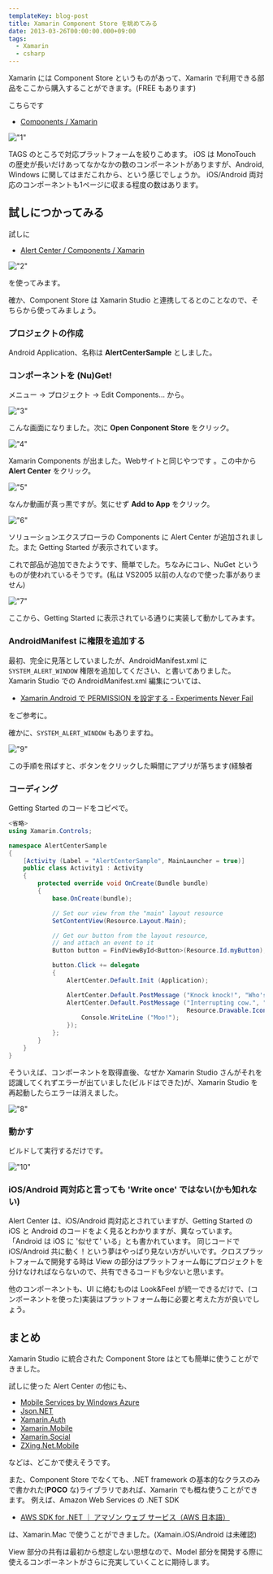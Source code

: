 ```yaml
---
templateKey: blog-post
title: Xamarin Component Store を眺めてみる
date: 2013-03-26T00:00:00.000+09:00
tags:
  - Xamarin
  - csharp
---
```

Xamarin には Component Store というものがあって、Xamarin で利用できる部品をここから購入することができます。(FREE もあります)
<!--more-->
こちらです

* [Components / Xamarin](http://components.xamarin.com/)

!["1"](https://blog.amay077.net/img/posts/walking_xamarin_components_1.png)

TAGS のところで対応プラットフォームを絞りこめます。
iOS は MonoTouch の歴史が長いだけあってなかなかの数のコンポーネントがありますが、Android, Windows に関してはまだこれから、という感じでしょうか。
iOS/Android 両対応のコンポーネントも1ページに収まる程度の数はあります。


## 試しにつかってみる
試しに

* [Alert Center / Components / Xamarin](http://components.xamarin.com/view/alert-center/)

!["2"](https://blog.amay077.net/img/posts/walking_xamarin_components_2.png)

を使ってみます。

確か、Component Store は Xamarin Studio と連携してるとのことなので、そちらから使ってみましょう。

### プロジェクトの作成

Android Application、名称は **AlertCenterSample** としました。

### コンポーネントを (Nu)Get!

メニュー → プロジェクト → Edit Components… から。

!["3"](https://blog.amay077.net/img/posts/walking_xamarin_components_3.png)

こんな画面になりました。次に **Open Conponent Store** をクリック。

!["4"](https://blog.amay077.net/img/posts/walking_xamarin_components_4.png)

Xamarin Components が出ました。Webサイトと同じやつです
。この中から **Alert Center** をクリック。

!["5"](https://blog.amay077.net/img/posts/walking_xamarin_components_5.png)

なんか動画が真っ黒ですが。気にせず **Add to App** をクリック。

!["6"](https://blog.amay077.net/img/posts/walking_xamarin_components_6.png)

ソリューションエクスプローラの Components に Alert Center が追加されました。また Getting Started が表示されています。

これで部品が追加できたようです、簡単でした。ちなみにコレ、NuGet というものが使われているそうです。(私は VS2005 以前の人なので使った事がありません)

!["7"](https://blog.amay077.net/img/posts/walking_xamarin_components_7.png)

ここから、Getting Started に表示されている通りに実装して動かしてみます。

### AndroidManifest に権限を追加する
最初、完全に見落としていましたが、AndroidManifest.xml に ``SYSTEM_ALERT_WINDOW`` 権限を追加してください、と書いてありました。
Xamarin Studio での AndroidManifest.xml 編集については、

* [Xamarin.Android で PERMISSION を設定する - Experiments Never Fail](http://amay077.github.com/blog/2013/03/02/xamarin-android-permission/)

をご参考に。

確かに、``SYSTEM_ALERT_WINDOW`` もありますね。

!["9"](https://blog.amay077.net/img/posts/walking_xamarin_components_9.png)

この手順を飛ばすと、ボタンをクリックした瞬間にアプリが落ちます(経験者

### コーディング

Getting Started のコードをコピペで。

```csharp MainActivity.cs
<省略>
using Xamarin.Controls;

namespace AlertCenterSample
{
    [Activity (Label = "AlertCenterSample", MainLauncher = true)]
    public class Activity1 : Activity
    {
        protected override void OnCreate(Bundle bundle)
        {
            base.OnCreate(bundle);

            // Set our view from the "main" layout resource
            SetContentView(Resource.Layout.Main);

            // Get our button from the layout resource,
            // and attach an event to it
            Button button = FindViewById<Button>(Resource.Id.myButton);

            button.Click += delegate
            {
                AlertCenter.Default.Init (Application);

                AlertCenter.Default.PostMessage ("Knock knock!", "Who's there?", Resource.Drawable.Icon);
                AlertCenter.Default.PostMessage ("Interrupting cow.", "Interrupting cow who?",
                                                 Resource.Drawable.Icon, () => {
                    Console.WriteLine ("Moo!");
                });
            };
        }
    }
}
```

そういえば、コンポーネントを取得直後、なぜか Xamarin Studio さんがそれを認識してくれずエラーが出ていました(ビルドはできた)が、Xamarin Studio を再起動したらエラーは消えました。

!["8"](https://blog.amay077.net/img/posts/walking_xamarin_components_8.png)

### 動かす

ビルドして実行するだけです。

!["10"](https://blog.amay077.net/img/posts/walking_xamarin_components_10.png)

### iOS/Android 両対応と言っても 'Write once' ではない(かも知れない)
Alert Center は、iOS/Android 両対応とされていますが、Getting Started の iOS と Android のコードをよく見るとわかりますが、異なっています。「Android は iOS に '似せて' いる」とも書かれています。
同じコードで iOS/Android 共に動く！という夢はやっぱり見ない方がいいです。クロスプラットフォームで開発する時は View の部分はプラットフォーム毎にプロジェクトを分けなければならないので、共有できるコードも少ないと思います。

他のコンポーネントも、UI に絡むものは Look&Feel が統一できるだけで、(コンポーネントを使った)実装はプラットフォーム毎に必要と考えた方が良いでしょう。

## まとめ
Xamarin Studio に統合された Component Store はとても簡単に使うことができました。

試しに使った Alert Center の他にも、

* [Mobile Services by Windows Azure](http://components.xamarin.com/view/azure-mobile-services/)
* [Json.NET](http://components.xamarin.com/view/json.net)
* [Xamarin.Auth](http://components.xamarin.com/view/xamarin.auth)
* [Xamarin.Mobile](http://components.xamarin.com/view/xamarin.mobile)
* [Xamarin.Social](http://components.xamarin.com/view/xamarin.social)
* [ZXing.Net.Mobile](http://components.xamarin.com/view/zxing.net.mobile)

などは、どこかで使えそうです。

また、Component Store でなくても、.NET framework の基本的なクラスのみで書かれた(**POCO** な)ライブラリであれば、Xamarin でも概ね使うことができます。
例えば、Amazon Web Services の .NET SDK

* [AWS SDK for .NET ｜ アマゾン ウェブ サービス（AWS 日本語）](http://aws.amazon.com/jp/sdkfornet/)

は、Xamarin.Mac で使うことができました。(Xamain.iOS/Android は未確認)

View 部分の共有は最初から想定しない思想なので、Model 部分を開発する際に使えるコンポーネントがさらに充実していくことに期待します。
